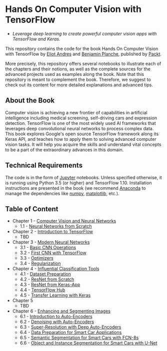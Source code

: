 # Hands On Computer Vision with TensorFlow
 - _Leverage deep learning to create powerful computer vision apps with TensorFlow and Keras._

This repository contains the code for the book Hands On Computer Vision with TensorFlow by [Eliot Andres](https://github.com/EliotAndres) and [Benjamin Planche](https://github.com/Aldream), published by [Packt](https://www.packtpub.com/?utm_source=github).

More precisely, this repository offers several notebooks to illustrate each of the chapters and their notions, as well as the complete sources for the advanced projects used as examples along the book. Note that this repository is meant to complement the book. Therefore, we suggest to check out its content for more detailed explanations and advanced tips.

## About the Book

Computer vision is achieving a new frontier of capabilities in artificial intelligence including medical screening, self-driving cars and expression detection. TensorFlow is one of the most widely used AI frameworks that leverages deep convolutional neural networks to process complex data. This book explores Google's open source TensorFlow framework along its Keras API, and teaches how to apply them to solving advanced computer vision tasks. It will help you acquire the skills and understand vital concepts to be a part of the extraordinary advances in this domain. 

## Technical Requirements

The code is in the form of [Jupyter](http://jupyter.org/) notebooks. Unless specified otherwise, it is running using Python 3.5 (or higher) and TensorFlow 1.10. Installation instructions are presented in the book (we recommend [Anaconda](https://anaconda.org/) to manage the dependencies like [numpy](http://www.numpy.org/), [matplotlib](https://matplotlib.org), etc.).

## Table of Content

- Chapter 1 - [Computer Vision and Neural Networks](/ch1)
    - 1.1 - [Neural Networks from Scratch](./ch1/ch1_notebook.ipynb)
- Chapter 2 - [Introduction to TensorFlow](/ch2)
    - TBD
- Chapter 3 - [Modern Neural Networks](/ch3)
    - 3.1 - [Basic CNN Operations](./ch3/ch3_notebook_1_basic_ops.ipynb)
    - 3.2 - [First CNN with TensorFlow](./ch3_notebook_2_first_cnn.ipynb)
    - 3.3 - [Optimizers](./ch3/ch3_notebook_3_optimizers.ipynb)
    - 3.4 - [Regularization](./ch3/ch3_notebook_4_regularization.ipynb)
- Chapter 4 - [Influential Classification Tools](/ch4)
    - 4.1 - [Dataset Preparation](./ch4/ch4_notebook_1_data_preparation.ipynb)
    - 4.2 - [ResNet from Scratch](./ch4/ch4_notebook_2_resnet_from_scratch.ipynb)
    - 4.3 - [ResNet from Keras-App](./ch4/ch4_notebook_3_resnet_from_keras_app.ipynb)
    - 4.4 - [TensorFlow Hub](./ch4/ch4_notebook_4_tf_hub.ipynb)
    - 4.5 - [Transfer Learning with Keras](./ch4/ch4_notebook_5_transfer_learning_with_keras.ipynb)
 - Chapter 5
    - TBD
 - Chapter 6 - [Enhancing and Segmenting Images](/ch6)
    - 6.1 - [Introduction to Auto-Encoders](./ch6/ch6_nb1_intro_to_autoencoders.ipynb)
    - 6.2 - [Denoising with Auto-Encoders](./ch6/ch6_nb2_denoising_with_autoencoders.ipynb)
    - 6.3 - [Super-Resolution with Deep Auto-Encoders](./ch6/ch6_nb3_super_resolution_with_dae.ipynb)
    - 6.4 - [Data Preparation for Smart Car Applications](./ch6/ch6_nb4_data_preparation_for_smart_car_apps.ipynb)
    - 6.5 - [Semantic Segmentation for Smart Cars with FCN-8s](./ch6/ch6_nb5_semantic_segmentation_for_smart_cars_with_fcn8s.ipynb)
    - 6.6 - [Object and Instance Segmentation for Smart Cars with U-Net](./ch6/ch6_nb6_object_and_instance_segmentation_for_smart_cars_with_unet.ipynb)
